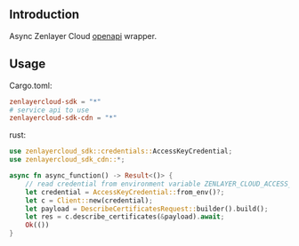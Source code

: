 ## Introduction
Async Zenlayer Cloud [openapi](https://docs.console.zenlayer.com/api-reference) wrapper.

## Usage

Cargo.toml:
```toml
zenlayercloud-sdk = "*"
# service api to use
zenlayercloud-sdk-cdn = "*"
```

rust:
```rust
use zenlayercloud_sdk::credentials::AccessKeyCredential;
use zenlayercloud_sdk_cdn::*;

async fn async_function() -> Result<()> {
    // read credential from environment variable ZENLAYER_CLOUD_ACCESS_KEY_ID & ZENLAYER_CLOUD_ACCESS_KEY_PASSWORD
    let credential = AccessKeyCredential::from_env()?;
    let c = Client::new(credential);
    let payload = DescribeCertificatesRequest::builder().build();
    let res = c.describe_certificates(&payload).await;
    Ok(())
}
```
